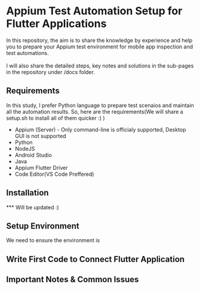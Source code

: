 # Appium Test Automation Setup for Flutter Applications
In this repository, the aim is to share the knowledge by experience and help you to prepare your Appium test environment for mobile app inspection and test automations.
<br><br>
I will also share the detailed steps, key notes and solutions in the sub-pages in the repository under /docs folder.
## Requirements
In this study, I prefer Python language to prepare test scenaios and maintain all the automation results. So, here are the requirements(We will share a setup.sh to install all of them quicker :) )
- Appium (Server) - Only command-line is officialy supported, Desktop GUI is not supported
- Python
- NodeJS
- Android Studio
- Java
- Appium Flutter Driver
- Code Editor(VS Code Preffered)

## Installation
*** Will be updated :)

## Setup Environment
We need to ensure the environment is 

## Write First Code to Connect Flutter Application

## Important Notes & Common Issues
